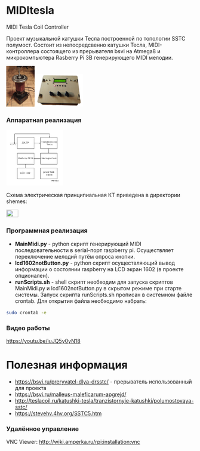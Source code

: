 # MIDItesla
MIDI Tesla Coil Controller

Проект музыкальной катушки Тесла построенной по топологии SSTC полумост. Состоит из непосредсвенно катушки Тесла, MIDI-контроллера состоящего из прерывателя bsvi на Atmega8 и микрокомпьютера Rasberry Pi 3B генерирующего MIDI мелодии.

<img src="https://github.com/sergey12malyshev/MIDItesla//raw/master/images/КТ.jpg" width=15% height=15%> <img src="https://github.com/sergey12malyshev/MIDItesla//raw/master/images/Пульт.jpg" width=25% height=15%>


### Аппаратная реализация ###

<img src="https://github.com/sergey12malyshev/MIDItesla//raw/master/schemes/Cхема_структурная.BMP" width=30% height=30%>

Cхема электрическая принципиальная КТ приведена в директории shemes:

<img src="https://github.com/sergey12malyshev/MIDItesla/blob/master/schemes/%D0%A1%D1%85%D0%B5%D0%BC%D0%B0%20%D0%BF%D1%80%D0%B8%D0%BD%D1%86%D0%B8%D0%BF%D0%B8%D0%B0%D0%BB%D1%8C%D0%BD%D0%B0%D1%8F%20%D0%9A%D0%A2.BMP" width=25% height=25%>

### Программная реализация ###
* **MainMidi.py** - python скрипт генерирующий MIDI последовательности в serial-порт raspberry pi. Осуществляет переключение мелодий путём опроса кнопки.
* **lcd1602notButton.py** - python скрипт осуществляющий вывод информации о состоянии raspberry на LCD экран 1602 (в проекте опционален).
* **runScripts.sh** - shell скрипт необходим для запуска скриптов MainMidi.py и lcd1602notButton.py в скрытом режиме при старте системы.
Запуск скрипта runScripts.sh прописан в системном файле crontab. Для открытия файла необходимо набрать:
```bash
sudo crontab -e
```
### Видео работы ###
https://youtu.be/iuJQ5y0yN18

# Полезная информация
* https://bsvi.ru/preryvatel-dlya-drsstc/ - прерыватель использованный для проекта
* https://bsvi.ru/malleus-maleficarum-apgrejd/
* http://teslacoil.ru/katushki-tesla/tranzistornyie-katushki/polumostovaya-sstc/ 
* https://stevehv.4hv.org/SSTC5.htm

### Удалённое управление
VNC Viewer: http://wiki.amperka.ru/rpi:installation:vnc

